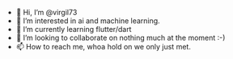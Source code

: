 - 👋 Hi, I’m @virgil73
- 👀 I’m interested in ai and machine learning.
- 🌱 I’m currently learning flutter/dart
- 💞️ I’m looking to collaborate on nothing much at the moment :-)
- 📫 How to reach me, whoa hold on we only just met.

<!---
virgil73/virgil73 is a ✨ special ✨ repository because its `README.md` (this file) appears on your GitHub profile.
You can click the Preview link to take a look at your changes.
--->
